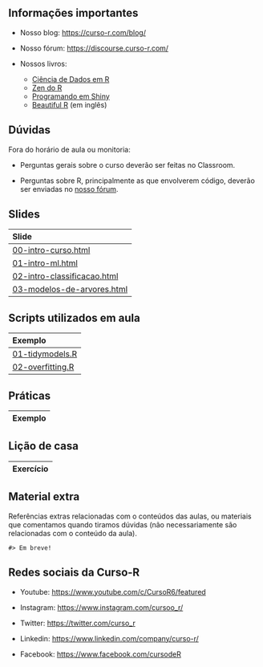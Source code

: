 
<!-- README.md is generated from README.Rmd. Please edit that file -->

## Informações importantes

- Nosso blog: <https://curso-r.com/blog/>

- Nosso fórum: <https://discourse.curso-r.com/>

- Nossos livros:

  - [Ciência de Dados em R](https://livro.curso-r.com/)
  - [Zen do R](https://curso-r.github.io/zen-do-r/)
  - [Programando em Shiny](https://programando-em-shiny.curso-r.com/)
  - [Beautiful R](https://curso-r.github.io/beautiful-r/) (em inglês)

## Dúvidas

Fora do horário de aula ou monitoria:

- Perguntas gerais sobre o curso deverão ser feitas no Classroom.

- Perguntas sobre R, principalmente as que envolverem código, deverão
  ser enviadas no [nosso fórum](https://discourse.curso-r.com/).

## Slides

| Slide                                                                                                       |
|:------------------------------------------------------------------------------------------------------------|
| [00-intro-curso.html](https://curso-r.github.io/202310-intro-ml/slides/00-intro-curso.html)                 |
| [01-intro-ml.html](https://curso-r.github.io/202310-intro-ml/slides/01-intro-ml.html)                       |
| [02-intro-classificacao.html](https://curso-r.github.io/202310-intro-ml/slides/02-intro-classificacao.html) |
| [03-modelos-de-arvores.html](https://curso-r.github.io/202310-intro-ml/slides/03-modelos-de-arvores.html)   |

## Scripts utilizados em aula

| Exemplo                                                                                         |
|:------------------------------------------------------------------------------------------------|
| [01-tidymodels.R](https://curso-r.github.io/202310-intro-ml/exemplos_de_aula/01-tidymodels.R)   |
| [02-overfitting.R](https://curso-r.github.io/202310-intro-ml/exemplos_de_aula/02-overfitting.R) |

## Práticas

| Exemplo |
|:--------|

## Lição de casa

| Exercício |
|:----------|

## Material extra

Referências extras relacionadas com o conteúdos das aulas, ou materiais
que comentamos quando tiramos dúvidas (não necessariamente são
relacionadas com o conteúdo da aula).

    #> Em breve!

## Redes sociais da Curso-R

- Youtube: <https://www.youtube.com/c/CursoR6/featured>

- Instagram: <https://www.instagram.com/cursoo_r/>

- Twitter: <https://twitter.com/curso_r>

- Linkedin: <https://www.linkedin.com/company/curso-r/>

- Facebook: <https://www.facebook.com/cursodeR>
